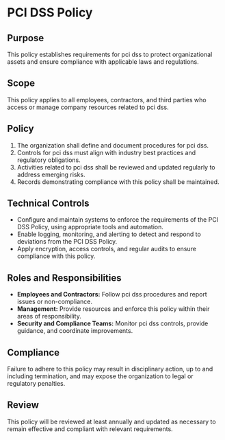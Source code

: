# PCI DSS Policy

## Purpose

This policy establishes requirements for pci dss to protect organizational assets and ensure compliance with applicable laws and regulations.

## Scope

This policy applies to all employees, contractors, and third parties who access or manage company resources related to pci dss.

## Policy

1. The organization shall define and document procedures for pci dss.
2. Controls for pci dss must align with industry best practices and regulatory obligations.
3. Activities related to pci dss shall be reviewed and updated regularly to address emerging risks.
4. Records demonstrating compliance with this policy shall be maintained.

## Technical Controls

- Configure and maintain systems to enforce the requirements of the PCI DSS Policy, using appropriate tools and automation.
- Enable logging, monitoring, and alerting to detect and respond to deviations from the PCI DSS Policy.
- Apply encryption, access controls, and regular audits to ensure compliance with this policy.

## Roles and Responsibilities

- **Employees and Contractors:** Follow pci dss procedures and report issues or non-compliance.
- **Management:** Provide resources and enforce this policy within their areas of responsibility.
- **Security and Compliance Teams:** Monitor pci dss controls, provide guidance, and coordinate improvements.

## Compliance

Failure to adhere to this policy may result in disciplinary action, up to and including termination, and may expose the organization to legal or regulatory penalties.

## Review

This policy will be reviewed at least annually and updated as necessary to remain effective and compliant with relevant requirements.
